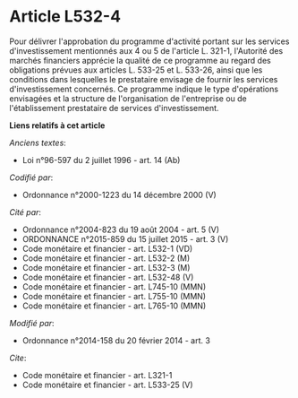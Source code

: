 # Article L532-4

Pour délivrer l'approbation du programme d'activité portant sur les services d'investissement mentionnés aux 4 ou 5 de
l'article L. 321-1, l'Autorité des marchés financiers apprécie la qualité de ce programme au regard des obligations prévues
aux articles L. 533-25 et L. 533-26, ainsi que les conditions dans lesquelles le prestataire envisage de fournir les services
d'investissement concernés. Ce programme indique le type d'opérations envisagées et la structure de l'organisation de
l'entreprise ou de l'établissement prestataire de services d'investissement.

**Liens relatifs à cet article**

_Anciens textes_:

  - Loi n°96-597 du 2 juillet 1996 - art. 14 (Ab)

_Codifié par_:

  - Ordonnance n°2000-1223 du 14 décembre 2000 (V)

_Cité par_:

  - Ordonnance n°2004-823 du 19 août 2004 - art. 5 (V)
  - ORDONNANCE n°2015-859 du 15 juillet 2015 - art. 3 (V)
  - Code monétaire et financier - art. L532-1 (VD)
  - Code monétaire et financier - art. L532-2 (M)
  - Code monétaire et financier - art. L532-3 (M)
  - Code monétaire et financier - art. L532-48 (V)
  - Code monétaire et financier - art. L745-10 (MMN)
  - Code monétaire et financier - art. L755-10 (MMN)
  - Code monétaire et financier - art. L765-10 (MMN)

_Modifié par_:

  - Ordonnance n°2014-158 du 20 février 2014 - art. 3

_Cite_:

  - Code monétaire et financier - art. L321-1
  - Code monétaire et financier - art. L533-25 (V)
